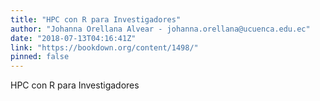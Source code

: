 ```yaml
---
title: "HPC con R para Investigadores"
author: "Johanna Orellana Alvear - johanna.orellana@ucuenca.edu.ec"
date: "2018-07-13T04:16:41Z"
link: "https://bookdown.org/content/1498/"
pinned: false
---
```


HPC con R para Investigadores
